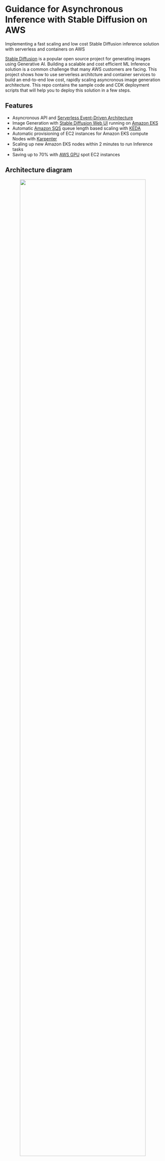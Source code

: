 # Guidance for Asynchronous Inference with Stable Diffusion on AWS

Implementing a fast scaling and low cost Stable Diffusion inference solution with serverless and containers on AWS

[Stable Diffusion](https://aws.amazon.com/what-is/stable-diffusion/) is a popular open source project for generating images using Generative AI. Building a scalable and cost efficient ML Inference solution is a common challenge that many AWS customers are facing. 
This project shows how to use serverless architcture and container services to build an end-to-end low cost, rapidly scaling asyncronous image generation architecture. This repo contains the sample code and CDK deployment scripts that will help you to deploy this solution in a few steps.

## Features

- Asyncronous API and [Serverless Event-Driven Architecture](https://docs.aws.amazon.com/wellarchitected/latest/serverless-applications-lens/event-driven-architectures.html)
- Image Generation with [Stable Diffusion Web UI](https://stablediffusionweb.com/WebUI) running on [Amazon EKS](https://aws.amazon.com/eks) 
- Automatic [Amazon SQS](https://aws.amazon.com/sqs/) queue length based scaling with [KEDA](https://keda.sh/)
- Automatic provisioning of EC2 instances for Amazon EKS compute Nodes with [Karpenter](https://karpenter.sh/)
- Scaling up new Amazon EKS nodes within 2 minutes  to run Inference tasks
- Saving up to 70% with [AWS GPU](https://aws.amazon.com/ec2/instance-types/g5/) spot EC2 instances

## Architecture diagram

<!-- img src="./low-latency-high-bandwidth-updated-architecture.jpg" width="90%" --> 
<div align="center">
<img src="docs/en/images/stable_diffusion_architecture_diagram.jpg" width="90%">
<br/>
Figure 1: Guidance for Asynchronous Image Generation with Stable Diffusion on AWS architecture
</div>

### Architecture steps

1. Users send prompts to an application running on [AWS ECS Fargate](https://aws.amazon.com/fargate/) through an [Application Load Balancing](https://aws.amazon.com/elasticloadbalancing/application-load-balancer/) endpoint.
2. An application sends prompt to [Amazon API Gateway](https://aws.amazon.com/api-gateway/) that acts as an endpoint for the overall solution, including authentication. [AWS Lambda](https://aws.amazon.com/lambda/) function validates the requests, publishes them to the designated [Amazon Simple Notification Service](https://aws.amazon.com/sns/) (Amazon SNS) topic, and immediately returns a response.
3. Amazon SNS publishes the message to [Amazon Simple Queue Service](https://aws.amazon.com/sqs/) (Amazon SQS) queues. Each message contains a [Stable Diffusion](https://github.com/AUTOMATIC1111/stable-diffusion-webui) (SD) model name attribute and will be delivered to the queues with matching SD model names.
4. In the [Amazon Elastic Kubernetes Service](https://aws.amazon.com/eks/) (Amazon EKS) cluster, the previously deployed open source Kubernetes Event Driven Auto-Scaler (KEDA) scales up new pods to process the incoming messages from SQS model processing queues.
5. In the Amazon EKS cluster, Karpenter, an open source Kubernetes compute auto-scaler, launches new compute nodes based on GPU [Amazon Elastic Compute Cloud](https://aws.amazon.com/ec2/) (Amazon EC2) Spot instances (such as G4, G5, and P4) to schedule pending pods. The instances use pre-cached SD Runtime images and are based on [Bottlerocket OS](https://aws.amazon.com/bottlerocket/) for fast boot.
6. Stable Diffusion Runtimes load ML model files from [Amazon Elastic File System](https://aws.amazon.com/efs/) (Amazon EFS) file system upon pod initializations.
7. Queue agents (a program created for this Guidance) receive messages from SQS model processing queues and convert them to inputs for SD Runtime APIs calls.
8. Queue agents call SD Runtime APIs, receive and decode responses, and save the generated images to [Amazon Simple Storage Service](https://aws.amazon.com/s3/) (Amazon S3) buckets.
9. Queue agents send notifications to the designated SNS topic from the pods and the application receives notifications from the corresponding SQS queue.
10. An application running on [AWS Fargate](https://aws.amazon.com/fargate/) downloads the generated images from the S3 bucket and renders them to users.

### AWS services in this Guidance


| **AWS service**  | Description |
|-----------|------------|
|[Amazon Elastic Kubernetes Service - EKS](https://aws.amazon.com/eks/)|Core service -  application platform host the SD containerized workloads|
|[Amazon Virtual Private Cloud - VPC](https://aws.amazon.com/vpc/)| Core Service - network security layer |
|[Amazon Elastic Compute Cloud - EC2](https://aws.amazon.com/ec2/)| Core Service - EC2 instance power On Demand and Spot based EKS compute node groups for running container workloads|
|[Amazon Elastic Container Registry - ECR](https://aws.amazon.com/ecr/)|Core service - ECR registry is used to host the container images and Helm charts|
|[Amazon Simple Storage Service S3](https://aws.amazon.com/s3/)|Core service - Object storage for users' ETL assets from GitHub|
|[AWS Fargate](https://aws.amazon.com/fargate/)| Core service - runs containerized frontend user application | 
|[Amazon API Gateway](https://aws.amazon.com/api-gateway/)| Core service - endpoint for backend application|
|[AWS Lambda](https://aws.amazon.com/lambda/)| Core service - validates the requests, publishes them to the designated |
|[Amazon Simple Queue Service](https://aws.amazon.com/sqs/)| Core service - provides asynchronous event handling |
|[Amazon Simple Notification Service](https://aws.amazon.com/sns/)| Core service - provides model specific event processing  |
|[Amazon Elastic File System](https://aws.amazon.com/efs/)|Auxiliary service - stores ML model files |
|[Amazon CloudWatch](https://aws.amazon.com/cloudwatch/)|Auxiliary service - provides observability for core services  |
|[AWS CDK](https://aws.amazon.com/cdk/) |	Core service - Used for deploying and updating this solution|


## Plan your deployment

Include all deployment planning topics under this section, such as costs,system requirements, deployment pre-requisites, service quotas,
Region considerations, and template dependencies.

### Cost 

We recommend creating a [budget](https://alpha-docs-aws.amazon.com/awsaccountbilling/latest/aboutv2/budgets-create.html) through [AWS
Cost Explorer](http://aws.amazon.com/aws-cost-management/aws-cost-explorer/) to help manage costs. Prices are subject to change. In addition, other running costs of the solution include storage costs, on-demand costs for serverless services, and network data transfer costs. For detailed pricing formulas, please refer to [AWS Pricing Calculator](https://docs.aws.amazon.com/pricing-calculator/latest/userguide/getting-started.html).

### Sample cost table

The following table provides a sample cost breakdown for deploying this Guidance with the default parameters in the US East (N. Virginia) region
for one month.

| AWS service  | Dimensions | Cost \[USD\] |
|-----------|------------|----|
| Amazon API Gateway | 1,000,000 REST API calls per month  | \$ 3.50month |
| Amazon Cognito | 1,000 active users per month without advanced security feature | \$ 0.00 |
| Amazon EC2 | number of active EKS compute Nodes | \$1500.00 |

## Security

Add the following boilerplate text to the beginning of this section:

When you build systems on AWS infrastructure, security responsibilities
are shared between you and AWS. This [shared responsibility
model](https://aws.amazon.com/compliance/shared-responsibility-model/)
reduces your operational burden because AWS operates, manages, and
controls the components including the host operating system, the
virtualization layer, and the physical security of the facilities in
which the services operate. For more information about AWS security,
visit [AWS Cloud Security](http://aws.amazon.com/security/).

## Service Quotas

Service quotas, also referred to as limits, are the maximum number of service resources or operations for your AWS account.

#### Quotas for AWS services in this Guidance

To view the service quotas for all AWS services in the documentation without switching pages, view the information in the [Service endpoints
and quotas](https://docs.aws.amazon.com/general/latest/gr/aws-general.pdf#aws-service-information)
page in the PDF instead.
Each AWS account has quotas on the number of resources that can be created in each AWS region. You can view service quotas in the AWS console using the [Service Quotas](https://console.aws.amazon.com/servicequotas/home/) tool. If a service quota can be increased, you can open a case through this tool to request an increase.

The main service quotas related to this solution are:

| AWS Service | Quota Entry | Estimated Usage | Adjustable |
|-------------|--------------|------------------|------------|
| Amazon EC2 | [Running On-Demand G and VT instances](https://console.aws.amazon.com/servicequotas/home/services/ec2/quotas/L-DB2E81BA) | Based on max concurrent GPU instances | V |
| Amazon EC2 | [All G and VT Spot Instance Requests](https://console.aws.amazon.com/servicequotas/home/services/ec2/quotas/L-3819A6DF) | Based on max concurrent GPU instances | V |
| Amazon SNS | [Messages Published per Second](https://console.aws.amazon.com/servicequotas/home/services/sns/quotas/L-F8E2BA85) | Based on max concurrent requests | V |

Additionally, consider the following service quotas during deployment:

| AWS Service | Quota Entry | Estimated Usage | Adjustable |
|-------------|--------------|------------------|------------|
| Amazon VPC | [VPCs per Region](https://console.aws.amazon.com/servicequotas/home/services/vpc/quotas/L-F678F1CE) | 1 | V |
| Amazon VPC | [NAT gateways per Availability Zone](https://console.aws.amazon.com/servicequotas/home/services/vpc/quotas/L-FE5A380F) | 1 | V |
| Amazon EC2 | [EC2-VPC Elastic IPs](https://console.aws.amazon.com/servicequotas/home/services/ec2/quotas/L-0263D0A3) | 1 | V |
| Amazon S3 | [General purpose buckets](https://console.aws.amazon.com/servicequotas/home/services/s3/quotas/L-DC2B2D3D) | 1 per queue | V |


## Deployment Documentation

<!-- Check out our [live docs](https://aws-samples.github.io/stable-diffusion-on-eks/en/)! -->
Please see detailed Implementation Guides here *TO BE UPDATED WITH LIVE IG LINKS* :
- [English](https://implementationguides.kits.eventoutfitters.aws.dev/async-img-sd-0122/aiml/asynchronous-image-generation-with-stable-diffusion-on-aws.html)
- [Chinese](https://implementationguides.kits.eventoutfitters.aws.dev/async-img-zh-0822/aiml/asynchronous-image-generation-with-stable-diffusion-on-aws-zh.html)  

## Security

See [CONTRIBUTING](CONTRIBUTING.md#security-issue-notifications) for more information.

## License

This library is licensed under MIT-0 License. See the [LICENSE](LICENSE) file.
